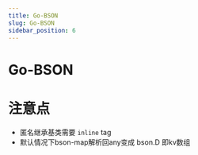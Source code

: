```yaml
---
title: Go-BSON
slug: Go-BSON
sidebar_position: 6
---
```



# Go-BSON

# 注意点

- 匿名继承基类需要 `inline` tag
- 默认情况下bson-map解析回any变成 bson.D 即kv数组

